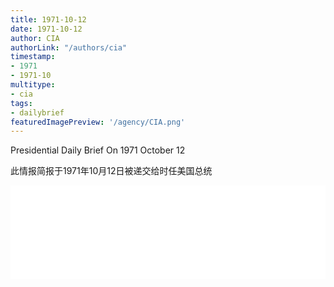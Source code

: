 ```yaml
---
title: 1971-10-12
date: 1971-10-12
author: CIA 
authorLink: "/authors/cia"
timestamp: 
- 1971
- 1971-10
multitype: 
- cia
tags: 
- dailybrief
featuredImagePreview: '/agency/CIA.png'
---
```



Presidential Daily Brief On 1971 October 12

此情报简报于1971年10月12日被递交给时任美国总统

<!--more-->





<div id="over" style="width:100%; overflow:hidden"> <iframe id="sFrame" name="sFrame" frameborder="no" border="0"  allowfullscreen marginwidth="0" scrolling="no" src = " /CIA/1971-10-12.html "  style = " position:absulute; width: 806px; top: 300;" > </iframe> </div>
